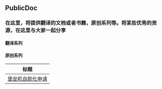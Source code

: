 ## PublicDoc

### 在这里，将提供翻译的文档或者书籍，原创系列等。将某些优秀的资源，在这里与大家一起分享


#### 翻译系列

#### 原创系列
| 标题                          |
| ---------------------------- |
| [堡垒机自助化申请](bhapp/README.md)         |